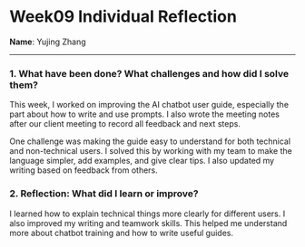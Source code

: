 # Week09 Individual Reflection
**Name**: Yujing Zhang  

---

### 1. What have been done? What challenges and how did I solve them?
This week, I worked on improving the AI chatbot user guide, especially the part about how to write and use prompts. I also wrote the meeting notes after our client meeting to record all feedback and next steps.

One challenge was making the guide easy to understand for both technical and non-technical users. I solved this by working with my team to make the language simpler, add examples, and give clear tips. I also updated my writing based on feedback from others.



### 2. Reflection: What did I learn or improve?  

I learned how to explain technical things more clearly for different users. I also improved my writing and teamwork skills. This helped me understand more about chatbot training and how to write useful guides. 